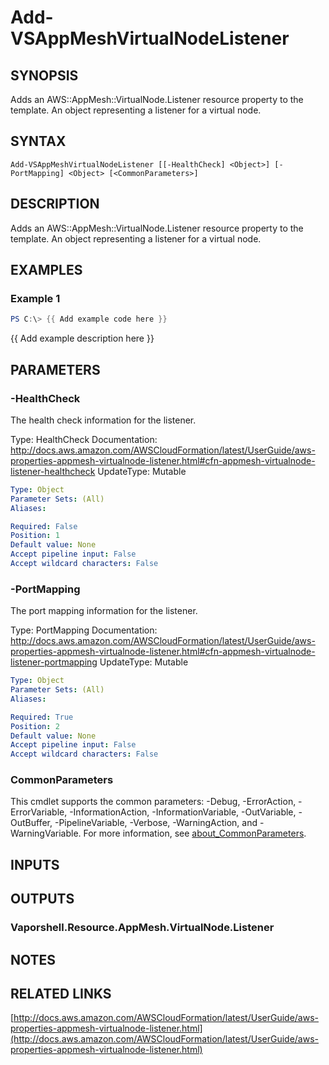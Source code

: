 # Add-VSAppMeshVirtualNodeListener

## SYNOPSIS
Adds an AWS::AppMesh::VirtualNode.Listener resource property to the template.
An object representing a listener for a virtual node.

## SYNTAX

```
Add-VSAppMeshVirtualNodeListener [[-HealthCheck] <Object>] [-PortMapping] <Object> [<CommonParameters>]
```

## DESCRIPTION
Adds an AWS::AppMesh::VirtualNode.Listener resource property to the template.
An object representing a listener for a virtual node.

## EXAMPLES

### Example 1
```powershell
PS C:\> {{ Add example code here }}
```

{{ Add example description here }}

## PARAMETERS

### -HealthCheck
The health check information for the listener.

Type: HealthCheck
Documentation: http://docs.aws.amazon.com/AWSCloudFormation/latest/UserGuide/aws-properties-appmesh-virtualnode-listener.html#cfn-appmesh-virtualnode-listener-healthcheck
UpdateType: Mutable

```yaml
Type: Object
Parameter Sets: (All)
Aliases:

Required: False
Position: 1
Default value: None
Accept pipeline input: False
Accept wildcard characters: False
```

### -PortMapping
The port mapping information for the listener.

Type: PortMapping
Documentation: http://docs.aws.amazon.com/AWSCloudFormation/latest/UserGuide/aws-properties-appmesh-virtualnode-listener.html#cfn-appmesh-virtualnode-listener-portmapping
UpdateType: Mutable

```yaml
Type: Object
Parameter Sets: (All)
Aliases:

Required: True
Position: 2
Default value: None
Accept pipeline input: False
Accept wildcard characters: False
```

### CommonParameters
This cmdlet supports the common parameters: -Debug, -ErrorAction, -ErrorVariable, -InformationAction, -InformationVariable, -OutVariable, -OutBuffer, -PipelineVariable, -Verbose, -WarningAction, and -WarningVariable. For more information, see [about_CommonParameters](http://go.microsoft.com/fwlink/?LinkID=113216).

## INPUTS

## OUTPUTS

### Vaporshell.Resource.AppMesh.VirtualNode.Listener
## NOTES

## RELATED LINKS

[http://docs.aws.amazon.com/AWSCloudFormation/latest/UserGuide/aws-properties-appmesh-virtualnode-listener.html](http://docs.aws.amazon.com/AWSCloudFormation/latest/UserGuide/aws-properties-appmesh-virtualnode-listener.html)

